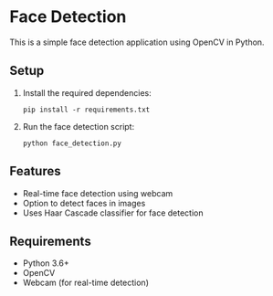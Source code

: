 # Face Detection

This is a simple face detection application using OpenCV in Python.

## Setup

1. Install the required dependencies:
   ```
   pip install -r requirements.txt
   ```

2. Run the face detection script:
   ```
   python face_detection.py
   ```

## Features

- Real-time face detection using webcam
- Option to detect faces in images
- Uses Haar Cascade classifier for face detection

## Requirements

- Python 3.6+
- OpenCV
- Webcam (for real-time detection) 